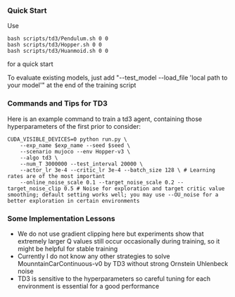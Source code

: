 ### Quick Start

Use
```
bash scripts/td3/Pendulum.sh 0 0
bash scripts/td3/Hopper.sh 0 0
bash scripts/td3/Huanmoid.sh 0 0
```
for a quick start

To evaluate existing models, just add "--test_model --load_file 'local path to your model'" at the end of the training script




### Commands and Tips for TD3

Here is an example command to train a td3 agent, containing those hyperparameters of the first prior to consider:

```
CUDA_VISIBLE_DEVICES=0 python run.py \
    --exp_name $exp_name --seed $seed \
    --scenario mujoco --env Hopper-v3 \
    --algo td3 \
    --num_T 3000000 --test_interval 20000 \
    --actor_lr 3e-4 --critic_lr 3e-4 --batch_size 128 \ # Learning rates are of the most important
    --online_noise_scale 0.1 --target_noise_scale 0.2 --target_noise_clip 0.5 # Noise for exploration and target critic value smoothing; default setting works well; you may use --OU_noise for a better exploration in certain environments
```




### Some Implementation Lessons

- We do not use gradient clipping here but experiments show that extremely larger Q values still occur occasionally during training, so it might be helpful for stable training
- Currently I do not know any other strategies to solve MounntainCarContinuous-v0 by TD3 without strong Ornstein Uhlenbeck noise
- TD3 is sensitive to the hyperparameters so careful tuning for each environment is essential for a good performance
